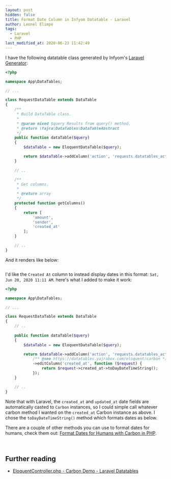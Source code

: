 ```yaml
---
layout: post
hidden: false
title: Format Date Column in Infyom Datatable - Laravel
author: Leonel Elimpe
tags:
  - Laravel
  - PHP
last_modified_at: 2020-06-23 11:42:49
---
```

I have the following datatable class generated by Infyom's [Laravel Generator](https://labs.infyom.com/laravelgenerator/):

```php
<?php

namespace App\DataTables;

// ...

class RequestDataTable extends DataTable
{
    /**
     * Build DataTable class.
     *
     * @param mixed $query Results from query() method.
     * @return \Yajra\DataTables\DataTableAbstract
     */
    public function dataTable($query)
    {
        $dataTable = new EloquentDataTable($query);

        return $dataTable->addColumn('action', 'requests.datatables_actions');
    }

    // ..

    /**
     * Get columns.
     *
     * @return array
     */
    protected function getColumns()
    {
        return [
            'amount',
            'sender',
            'created_at'
        ];
    }

    // ..
}
```

And it renders like below:

![]()

I'd like the `Created At` column to instead display dates in this format: `Sat, Jun 20, 2020 11:11 AM`. here's what I added to make it work:

```php
<?php

namespace App\DataTables;

// ...

class RequestDataTable extends DataTable
{
    // ..
    
    public function dataTable($query)
    {
        $dataTable = new EloquentDataTable($query);

        return $dataTable->addColumn('action', 'requests.datatables_actions')
            /** @see https://datatables.yajrabox.com/eloquent/carbon */
            ->editColumn('created_at', function ($request) {
                return $request->created_at->toDayDateTimeString();
            });
    }

    // ..
}
```

Note that with Laravel, the `created_at` and `updated_at` date fields are automatically casted to `Carbon` instances, so I could simple call whatever carbon method I wanted on the `created_at` Carbon instance as above. I chose the `toDayDateTimeString()` method which formats dates as below.

There are a couple of other methods you can use to format dates for humans, check them out: [Format Dates for Humans with Carbon in PHP](<>).

<br>

## Further reading

* [EloquentController.php - Carbon Demo - Laravel Datatables](https://datatables.yajrabox.com/eloquent/carbon)